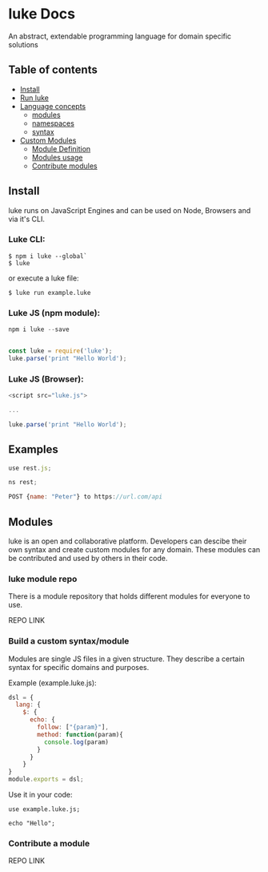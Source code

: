 # luke Docs

An abstract, extendable programming language for domain specific solutions

## Table of contents

* [ Install ](#getting-started)
* [ Run luke ](#getting-started)
* [ Language concepts ](#examples)
	* [ modules ](#examples)
	* [ namespaces ](#examples)
	* [ syntax ](#examples)
* [ Custom Modules ](#modules)
	* [ Module Definition ](#modules)
	* [ Modules usage ](#modules)
	* [ Contribute modules ](#modules)

## Install

luke runs on JavaScript Engines and can be used on Node, Browsers and via it's CLI.


### Luke CLI:

```shell
$ npm i luke --global`
$ luke
```

or execute a luke file:

```shell
$ luke run example.luke
```


### Luke JS (npm module):

```javascript
npm i luke --save


const luke = require('luke');
luke.parse('print "Hello World');
```

### Luke JS (Browser):

```javascript
<script src="luke.js">

...

luke.parse('print "Hello World');
```

## Examples

```javascript
use rest.js;

ns rest;

POST {name: "Peter"} to https://url.com/api
```

## Modules

luke is an open and collaborative platform. Developers can descibe their own syntax and create custom modules for any domain.
These modules can be contributed and used by others in their code.

### luke module repo

There is a module repository that holds different modules for everyone to use.

REPO LINK


### Build a custom syntax/module

Modules are single JS files in a given structure. They describe a certain syntax for specific domains and purposes. 

Example (example.luke.js):

```javascript
dsl = {
  lang: {
    $: {
      echo: {
        follow: ["{param}"],
        method: function(param){
          console.log(param)
        }
      }
    }
}
module.exports = dsl;
```

Use it in your code:

```shell
use example.luke.js;

echo "Hello";
````

### Contribute a module

REPO LINK

